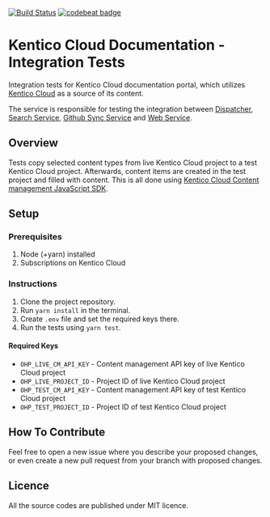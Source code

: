 [![Build Status](https://travis-ci.com/Kentico/kentico-cloud-docs-integration-tests.svg?branch=master)](https://travis-ci.com/Kentico/kentico-cloud-docs-integration-tests)
[![codebeat badge](https://codebeat.co/badges/260d7081-910a-430f-a59b-fc6de2c998c4)](https://codebeat.co/projects/github-com-kentico-kentico-cloud-docs-integration-tests-master)

# Kentico Cloud Documentation - Integration Tests
Integration tests for Kentico Cloud documentation portal, which utilizes [Kentico Cloud](https://app.kenticocloud.com/) as a source of its content.

The service is responsible for testing the integration between [Dispatcher](https://github.com/Kentico/kentico-cloud-docs-dispatcher), [Search Service](https://github.com/Kentico/kentico-cloud-docs-search), [Github Sync Service](https://github.com/Kentico/kentico-cloud-docs-github-sync) and [Web Service](https://github.com/Kentico/kentico-cloud-docs-web).

## Overview
Tests copy selected content types from live Kentico Cloud project to a test Kentico Cloud project. Afterwards, content items are created in the test project and filled with content. This is all done using [Kentico Cloud Content management JavaScript SDK](https://github.com/Kentico/kentico-cloud-js/tree/master/packages/content-management).

## Setup

### Prerequisites
1. Node (+yarn) installed
2. Subscriptions on Kentico Cloud

### Instructions
1. Clone the project repository.
2. Run `yarn install` in the terminal.
3. Create `.env` file and set the required keys there.
4. Run the tests using `yarn test`.

#### Required Keys
* `OHP_LIVE_CM_API_KEY` - Content management API key of live Kentico Cloud project
* `OHP_LIVE_PROJECT_ID` - Project ID of live Kentico Cloud project
* `OHP_TEST_CM_API_KEY` - Content management API key of test Kentico Cloud project
* `OHP_TEST_PROJECT_ID` - Project ID of test Kentico Cloud project

## How To Contribute

Feel free to open a new issue where you describe your proposed changes, or even create a new pull request from your branch with proposed changes.



## Licence

All the source codes are published under MIT licence.
